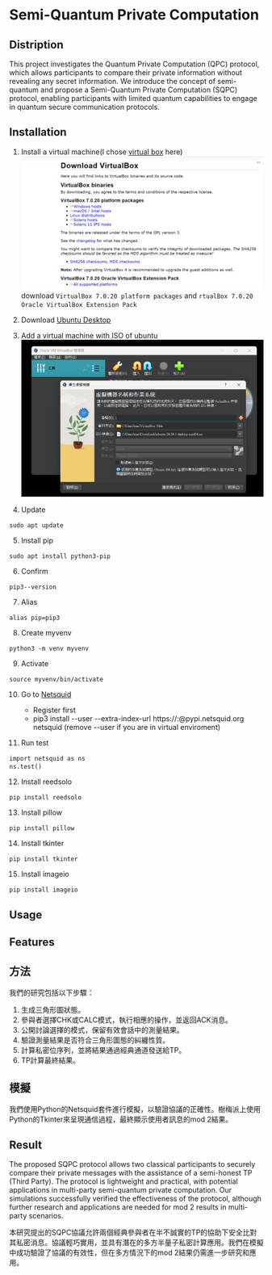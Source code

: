 # Semi-Quantum Private Computation

## Distription

This project investigates the Quantum Private Computation (QPC) protocol, which allows participants to compare their private information without revealing any secret information. We introduce the concept of semi-quantum and propose a Semi-Quantum Private Computation (SQPC) protocol, enabling participants with limited quantum capabilities to engage in quantum secure communication protocols.

## Installation
1. Install a virtual machine(I chose [virtual box](https://www.virtualbox.org/wiki/Downloads) here)
    ![alt text](README-pics/image.png)
    download `VirtualBox 7.0.20 platform packages` and `rtualBox 7.0.20 Oracle VirtualBox Extension Pack`

2. Download [Ubuntu Desktop](https://ubuntu.com/download)

3. Add a virtual machine with ISO of ubuntu
    ![alt text](README-pics/image-1.png)
    


4. Update
```
sudo apt update
```

5. Install pip
```
sudo apt install python3-pip
```

6. Confirm
```
pip3--version
```

7. Alias
```
alias pip=pip3
```

8. Create myvenv
```
python3 -m venv myvenv
```

9. Activate
```
source myvenv/bin/activate
```

10. Go to [Netsquid](https://netsquid.org/)
    - Register first
    - pip3 install --user --extra-index-url https://<username>:<password>@pypi.netsquid.org netsquid (remove --user if you are in virtual enviroment)

11. Run test
```
import netsquid as ns
ns.test()
```

12. Install reedsolo
```
pip install reedsolo
```

13. Install pillow
```
pip install pillow
```

14. Install tkinter
```
pip install tkinter
```

15. Install imageio
```
pip install imageio
```
## Usage

## Features

## 方法

我們的研究包括以下步驟：
1. 生成三角形圖狀態。
2. 參與者選擇CHK或CALC模式，執行相應的操作，並返回ACK消息。
3. 公開討論選擇的模式，保留有效會話中的測量結果。
4. 驗證測量結果是否符合三角形圖態的糾纏性質。
5. 計算私密位序列，並將結果通過經典通道發送給TP。
6. TP計算最終結果。

## 模擬

我們使用Python的Netsquid套件進行模擬，以驗證協議的正確性。樹梅派上使用Python的Tkinter來呈現通信過程，最終顯示使用者訊息的mod 2結果。

## Result

The proposed SQPC protocol allows two classical participants to securely compare their private messages with the assistance of a semi-honest TP (Third Party). The protocol is lightweight and practical, with potential applications in multi-party semi-quantum private computation. Our simulations successfully verified the effectiveness of the protocol, although further research and applications are needed for mod 2 results in multi-party scenarios.

本研究提出的SQPC協議允許兩個經典參與者在半不誠實的TP的協助下安全比對其私密消息。協議輕巧實用，並具有潛在的多方半量子私密計算應用。我們在模擬中成功驗證了協議的有效性，但在多方情況下的mod 2結果仍需進一步研究和應用。
